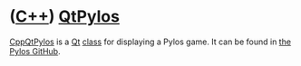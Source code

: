 # ([C++](Cpp.md)) [QtPylos](CppQtPylos.md)

[CppQtPylos](CppQtPylos.md) is a [Qt](CppQt.md) [class](CppClass.md)
for displaying a Pylos game. It can be found in [the Pylos GitHub](https://github.com/richelbilderbeek/Pylos).

